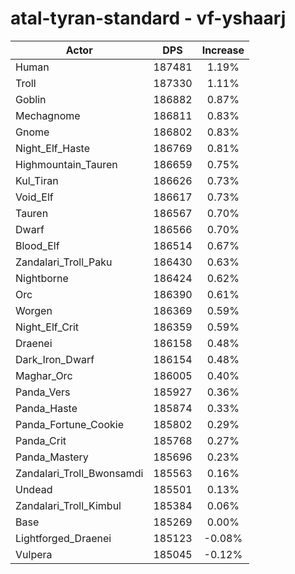 # atal-tyran-standard - vf-yshaarj
| Actor | DPS | Increase |
|---|:---:|:---:|
|Human|187481|1.19%|
|Troll|187330|1.11%|
|Goblin|186882|0.87%|
|Mechagnome|186811|0.83%|
|Gnome|186802|0.83%|
|Night_Elf_Haste|186769|0.81%|
|Highmountain_Tauren|186659|0.75%|
|Kul_Tiran|186626|0.73%|
|Void_Elf|186617|0.73%|
|Tauren|186567|0.70%|
|Dwarf|186566|0.70%|
|Blood_Elf|186514|0.67%|
|Zandalari_Troll_Paku|186430|0.63%|
|Nightborne|186424|0.62%|
|Orc|186390|0.61%|
|Worgen|186369|0.59%|
|Night_Elf_Crit|186359|0.59%|
|Draenei|186158|0.48%|
|Dark_Iron_Dwarf|186154|0.48%|
|Maghar_Orc|186005|0.40%|
|Panda_Vers|185927|0.36%|
|Panda_Haste|185874|0.33%|
|Panda_Fortune_Cookie|185802|0.29%|
|Panda_Crit|185768|0.27%|
|Panda_Mastery|185696|0.23%|
|Zandalari_Troll_Bwonsamdi|185563|0.16%|
|Undead|185501|0.13%|
|Zandalari_Troll_Kimbul|185384|0.06%|
|Base|185269|0.00%|
|Lightforged_Draenei|185123|-0.08%|
|Vulpera|185045|-0.12%|
